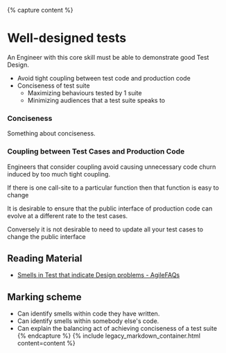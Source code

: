 {% capture content %}
# Well-designed tests

An Engineer with this core skill must be able to demonstrate good Test Design.

* Avoid tight coupling between test code and production code
* Conciseness of test suite
	* Maximizing behaviours tested by 1 suite
	* Minimizing audiences that a test suite speaks to

### Conciseness

Something about conciseness.

### Coupling between Test Cases and Production Code

Engineers that consider coupling avoid causing unnecessary code churn induced by too much tight coupling.

If there is one call-site to a particular function then that function is easy to change

It is desirable to ensure that the public interface of production code can evolve at a different rate to the test cases.

Conversely it is not desirable to need to update all your test cases to change the public interface

## Reading Material

* [Smells in Test that indicate Design problems - AgileFAQs](https://blogs.agilefaqs.com/2009/02/01/smells-in-test-that-indicate-design-problems/)

## Marking scheme

* Can identify smells within code they have written.
* Can identify smells within somebody else's code.
* Can explain the balancing act of achieving conciseness of a test suite
{% endcapture %}
{% include legacy_markdown_container.html content=content %}
